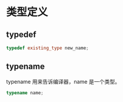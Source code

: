 # 类型定义

## typedef

```cpp
typedef existing_type new_name;
```

## typename

typename 用来告诉编译器，name 是一个类型。

```cpp
typename name;
```

